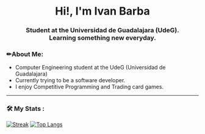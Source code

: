 <h1 align="center">Hi!, I'm Ivan Barba</h1>
<h3 align="center">Student at the Universidad de Guadalajara (UdeG). <br>Learning something new everyday.</h3>
<h3> ✏About Me: </h3> 
<ul>
  <li>Computer Engineering student at the UdeG (Universidad de Guadalajara)</li>
  <li>Currently trying to be a software developer.</li>
  <li>I enjoy Competitive Programming and Trading card games.</li>
</ul>
  

---
### 🛠 My Stats :
[![Streak](https://github-readme-streak-stats.herokuapp.com?user=ivanbm18&theme=highcontrast&hide_border=true&mode=weekly&type=png)](https://git.io/streak-stats)
[![Top Langs](https://github-readme-stats.vercel.app/api/top-langs/?username=ivanbm18&layout=compact&theme=highcontrast&hide_border=true&)](https://github.com/anuraghazra/github-readme-stats)
